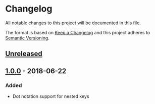 # Changelog
All notable changes to this project will be documented in this file.

The format is based on [Keep a Changelog](http://keepachangelog.com/en/1.0.0/)
and this project adheres to [Semantic Versioning](http://semver.org/spec/v2.0.0.html).

## [Unreleased]

## [1.0.0] - 2018-06-22

### Added

- Dot notation support for nested keys

[Unreleased]: https://github.com/Palmabit-IT/loopback-ds-slugify-mixin
[1.0.0]: https://github.com/Palmabit-IT/loopback-ds-slugify-mixin/compare/v0.0.3...v1.0.0